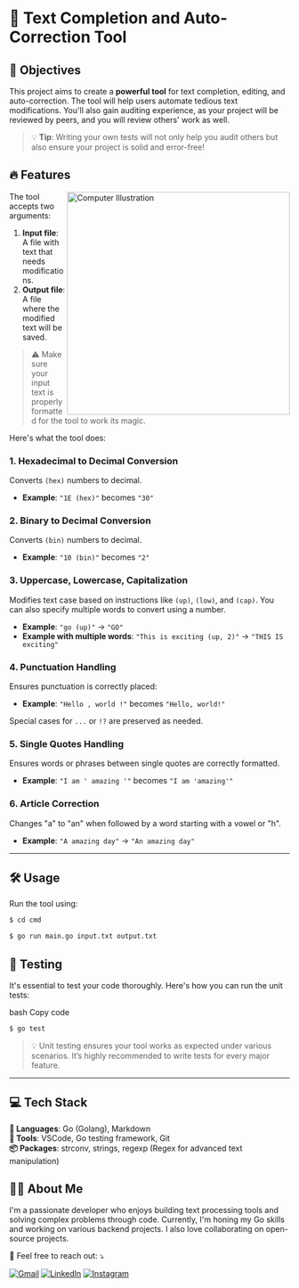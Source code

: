 # 🚀 Text Completion and Auto-Correction Tool



## 🌟 Objectives


This project aims to create a **powerful tool** for text completion, editing, and auto-correction.
The tool will help users automate tedious text modifications.
You'll also gain auditing experience, as your project will be reviewed by peers, and you will review others' work as well.

> 💡 **Tip**: Writing your own tests will not only help you audit others but also ensure your project is solid and error-free!


 ## 🔥 Features

<img src="https://raw.githubusercontent.com/MicaelliMedeiros/micaellimedeiros/master/image/computer-illustration.png" alt="Computer Illustration" min-width="400px" max-width="400px" width="400px" align="right">
 
 
The tool accepts two arguments:
1. **Input file**: A file with text that needs modifications.
2. **Output file**: A file where the modified text will be saved.

> ⚠️ Make sure your input text is properly formatted for the tool to work its magic.

Here's what the tool does:

### 1. Hexadecimal to Decimal Conversion
Converts `(hex)` numbers to decimal.
- **Example**: `"1E (hex)"` becomes `"30"`

### 2. Binary to Decimal Conversion
Converts `(bin)` numbers to decimal.
- **Example**: `"10 (bin)"` becomes `"2"`

### 3. Uppercase, Lowercase, Capitalization
Modifies text case based on instructions like `(up)`, `(low)`, and `(cap)`. You can also specify multiple words to convert using a number.
- **Example**: `"go (up)"` -> `"GO"`
- **Example with multiple words**: `"This is exciting (up, 2)"` -> `"THIS IS exciting"`

### 4. Punctuation Handling
Ensures punctuation is correctly placed:
- **Example**: `"Hello , world !"` becomes `"Hello, world!"`

Special cases for `...` or `!?` are preserved as needed.
  
### 5. Single Quotes Handling
Ensures words or phrases between single quotes are correctly formatted.
- **Example**: `"I am ' amazing '"` becomes `"I am 'amazing'"`

### 6. Article Correction
Changes "a" to "an" when followed by a word starting with a vowel or "h".
- **Example**: `"A amazing day"` -> `"An amazing day"`

---

## 🛠 Usage

Run the tool using:

```bash
$ cd cmd
```

```bash
$ go run main.go input.txt output.txt
```

## 🧪 Testing
It's essential to test your code thoroughly. Here's how you can run the unit tests:

bash
Copy code

```bash
$ go test
```
> 💡 Unit testing ensures your tool works as expected under various scenarios. It’s highly recommended to write tests for every major feature.

---

## 💻 Tech Stack

**🦄 Languages**:   Go (Golang), Markdown<br> 
**💼 Tools**:   VSCode, Go testing framework, Git<br> 
**📦 Packages**:   strconv, strings, regexp (Regex for advanced text manipulation)<br>

## 👨‍💻 About Me
<p align="left"> I'm a passionate developer who enjoys building text processing tools and solving complex problems through code. Currently, I'm honing my Go skills and working on various backend projects. I also love collaborating on open-source projects. </p> <p align="left"> 💌 Feel free to reach out: ⤵️ </p> 
<p align="left"> 
  <a href="#" title="Gmail"> <img src="https://img.shields.io/badge/-Gmail-FF0000?style=flat-square&labelColor=FF0000&logo=gmail&logoColor=white&link=mr.zakariakahlaoui@gmail.com" alt="Gmail"/></a> 
  <a href="#" title="LinkedIn"> <img src="https://img.shields.io/badge/-Linkedin-0e76a8?style=flat-square&logo=Linkedin&logoColor=white&link=www.linkedin.com/in/zakaria-kahlaoui" alt="LinkedIn"/></a></a> 
  <a href="#" title="Instagram"> <img src="https://img.shields.io/badge/-Instagram-DF0174?style=flat-square&labelColor=DF0174&logo=instagram&logoColor=white&link=https://www.instagram.com/zakariia__48/" alt="Instagram"/></a> </p>
